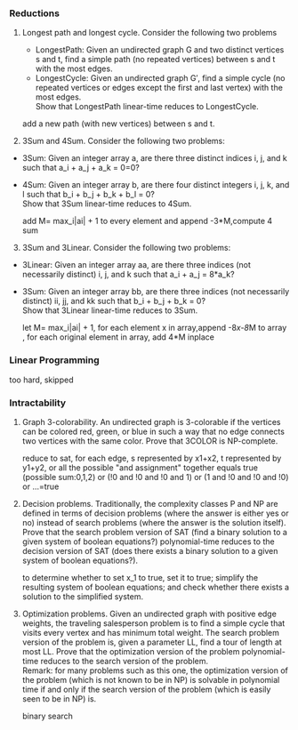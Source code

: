 ### Reductions
1. Longest path and longest cycle. Consider the following two problems
   * LongestPath: Given an undirected graph G and two distinct vertices s and t, find a simple path (no repeated vertices) between s and t with the most edges.
   * LongestCycle: Given an undirected graph G′, find a simple cycle (no repeated vertices or edges except the first and last vertex) with the most edges.  
   Show that LongestPath linear-time reduces to LongestCycle.
   
   add a new path (with new vertices) between s and t. 
   
2. 3Sum and 4Sum. Consider the following two problems:
  * 3Sum: Given an integer array a, are there three distinct indices i, j, and k such that a_i + a_j + a_k = 0=0?  
  * 4Sum: Given an integer array b, are there four distinct integers i, j, k, and l such that b_i + b_j + b_k + b_l = 0?  
  Show that 3Sum linear-time reduces to 4Sum. 
  
    add M= max_i|ai| + 1 to every element and append -3*M,compute 4 sum
  
3. 3Sum and 3Linear. Consider the following two problems:
  * 3Linear: Given an integer array aa, are there three indices (not necessarily distinct) i, j, and k such that a_i + a_j = 8*a_k?
  * 3Sum: Given an integer array bb, are there three indices (not necessarily distinct) ii, jj, and kk such that b_i + b_j + b_k = 0?  
  Show that 3Linear linear-time reduces to 3Sum.  
  
    let M= max_i|ai| + 1, for each element x in array,append -8*x-8*M to array , for each original element in array, add 4*M inplace
  
### Linear Programming
too hard, skipped

### Intractability

1. Graph 3-colorability. An undirected graph is 3-colorable if the vertices can be colored red, green, or blue in such a way that no edge connects two vertices with the same color. Prove that 3COLOR is NP-complete.

    reduce to sat, for each edge, s represented by x1+x2, t represented by y1+y2, or all the possible "and assignment" together equals true (possible sum:0,1,2) or (!0 and !0 and !0 and 1) or (1 and !0 and !0 and !0) or ...=true
  
2. Decision problems. Traditionally, the complexity classes P and NP are defined in terms of decision problems (where the answer is either yes or no) instead of search problems (where the answer is the solution itself). Prove that the search problem version of SAT (find a binary solution to a given system of boolean equations?) polynomial-time reduces to the decision version of SAT (does there exists a binary solution to a given system of boolean equations?).

    to determine whether to set x_1 to true, set it to true; simplify the resulting system of boolean equations; and check whether there exists a solution to the simplified system.  

3. Optimization problems. Given an undirected graph with positive edge weights, the traveling salesperson problem is to find a simple cycle that visits every vertex and has minimum total weight. The search problem version of the problem is, given a parameter LL, find a tour of length at most LL. Prove that the optimization version of the problem polynomial-time reduces to the search version of the problem.  
    Remark: for many problems such as this one, the optimization version of the problem (which is not known to be in NP) is solvable in polynomial time if and only if the search version of the problem (which is easily seen to be in NP) is.
  
    binary search
